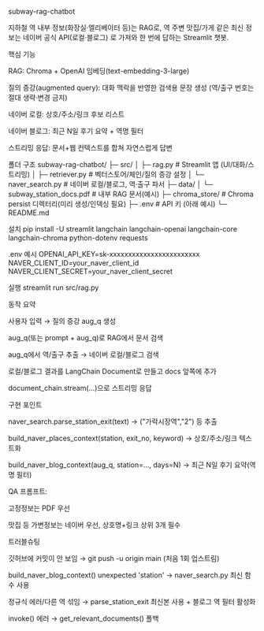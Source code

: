 subway-rag-chatbot

지하철 역 내부 정보(화장실·엘리베이터 등)는 RAG로,
역 주변 맛집/가게 같은 최신 정보는 네이버 공식 API(로컬·블로그) 로 가져와 한 번에 답하는 Streamlit 챗봇.

핵심 기능

RAG: Chroma + OpenAI 임베딩(text-embedding-3-large)

질의 증강(augmented query): 대화 맥락을 반영한 검색용 문장 생성
(역/출구 번호는 절대 생략·변경 금지)

네이버 로컬: 상호/주소/링크 후보 리스트

네이버 블로그: 최근 N일 후기 요약 + 역명 필터

스트리밍 응답: 문서+웹 컨텍스트를 합쳐 자연스럽게 답변

폴더 구조
subway-rag-chatbot/
├─ src/
│  ├─ rag.py               # Streamlit 앱 (UI/대화/스트리밍)
│  ├─ retriever.py         # 벡터스토어/체인/질의 증강 설정
│  └─ naver_search.py      # 네이버 로컬/블로그, 역·출구 파서
├─ data/
│  └─ subway_station_docs.pdf  # 내부 RAG 문서(예시)
├─ chroma_store/           # Chroma persist 디렉터리(미리 생성/인덱싱 필요)
├─ .env                    # API 키 (아래 예시)
└─ README.md

설치
pip install -U streamlit langchain langchain-openai langchain-core langchain-chroma python-dotenv requests

.env 예시
OPENAI_API_KEY=sk-xxxxxxxxxxxxxxxxxxxxxxxx
NAVER_CLIENT_ID=your_naver_client_id
NAVER_CLIENT_SECRET=your_naver_client_secret

실행
streamlit run src/rag.py

동작 요약

사용자 입력 → 질의 증강 aug_q 생성

aug_q(또는 prompt + aug_q)로 RAG에서 문서 검색

aug_q에서 역/출구 추출 → 네이버 로컬/블로그 검색

로컬/블로그 결과를 LangChain Document로 만들고 docs 앞쪽에 추가

document_chain.stream(...)으로 스트리밍 응답

구현 포인트

naver_search.parse_station_exit(text) → ("가락시장역","2") 등 추출

build_naver_places_context(station, exit_no, keyword) → 상호/주소/링크 텍스트화

build_naver_blog_context(aug_q, station=..., days=N) → 최근 N일 후기 요약(역명 필터)

QA 프롬프트:

고정정보는 PDF 우선

맛집 등 가변정보는 네이버 우선, 상호명+링크 상위 3개 필수

트러블슈팅

깃허브에 커밋이 안 보임 → git push -u origin main (처음 1회 업스트림)

build_naver_blog_context() unexpected 'station' → naver_search.py 최신 함수 사용

정규식 에러/다른 역 섞임 → parse_station_exit 최신본 사용 + 블로그 역 필터 활성화

invoke() 에러 → get_relevant_documents() 폴백
